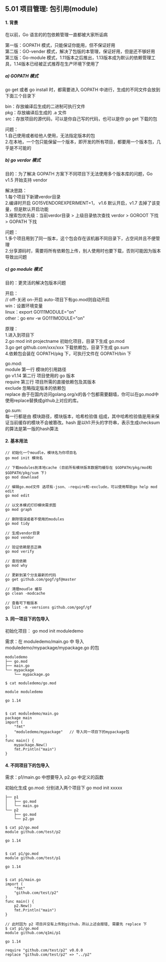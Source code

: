 ## 5.01 项目管理: 包引用(module)


#### 1. 背景

在以前，Go 语言的的包依赖管理一直都被大家所诟病      

第一版：GOPATH 模式，只能保证你能用，但不保证好用       
第二版：GO-vender 模式，解决了包版的本管理，保证好用，但是还不够好用      
第三版：Go-module 模式，1.11版本之后推出，1.13版本成为默认的依赖管理工具，1.14版本已经被正式推荐在生产环境下使用了     


##### a) GOPATH 模式

go get 或者 go install 时，都需要进入 GOPATH 中进行，生成的不同文件会放到下面三个目录下    

bin：存放编译后生成的二进制可执行文件     
pkg：存放编译后生成的 .a 文件     
src：存放项目的源代码，可以是你自己写的代码，也可以是你 go get 下载的包      

问题：     
1.自己使用或者给他人使用，无法指定版本的包      
2.在本地，一个包只能保留一个版本，即开发的所有项目，都要用一个版本包，几乎是不可能的    


##### b) go verdor 模式

目的：为了解决 GOPATH 方案下不同项目下无法使用多个版本库的问题，Go v1.5 开始支持 vendor        

解决思路：      
1.每个项目下新建verdor目录          
2.编译时开启 GO15VENDOREXPERIMENT=1， v1.6 默认开启，v1.7 去掉了该变量，但是默认开启功能          
3.搜索包优先级：当前verdor目录 > 上级目录依次查找 verdor > GOROOT 下找 > GOPATH 下找        

问题：     
1.多个项目用到了同一版本，这个包会存在该机器不同目录下，占空间并且不便管理            
2.分享源码时，需要将所有依赖包上传，别人使用时也要下载，否则可能因为版本导致出问题        


##### c) go module 模式 

目的：更灵活的解决包版本问题    

开启：             
// off-关闭   on-开启   auto-项目下有go.mod则自动开启              
win：设置环境变量             
linux：export GO111MODULE="on"              
other：go env -w GO111MODULE="on"               

原理：    
1.进入到项目下     
2.go mod init projectname   初始化项目，目录下生成 go.mod     
3.go get github.com/xxx/xxx 下载依赖包，目录下生成 go.sum      
4.依赖包会装在 GOPATH/pkg 下，可执行文件在 GOPATH/bin 下     


go.mod:     
module   第一行 模块的引用路径     
go v1.14 第二行 项目使用的 go 版本      
require  第三行 项目所需的直接依赖包及其版本     
exclude  忽略指定版本的依赖包       
replace  由于在国内访问golang.org/x的各个包都需要翻墙，你可以在go.mod中使用replace替换成github上对应的库。       

go.sum:     
每一行都是由 模块路径，模块版本，哈希检验值 组成，其中哈希检验值是用来保证当前缓存的模块不会被篡改。hash 是以h1:开头的字符串，表示生成checksum的算法是第一版的hash算法     



#### 2. 基本用法

```
// 初始化一个moudle，模块名为你项目名
go mod init 模块名

// 下载modules到本地cache (目前所有模块版本数据均缓存在 $GOPATH/pkg/mod和 ​$GOPATH/pkg/sum 下)
go mod download

// 编辑go.mod文件 选项有-json、-require和-exclude，可以使用帮助go help mod edit
go mod edit

// 以文本模式打印模块需求图
go mod graph

// 删除错误或者不使用的modules
go mod tidy

// 生成vendor目录
go mod vendor

// 验证依赖是否正确
go mod verify

// 查找依赖
go mod why

// 更新到某个分支最新的代码
go get github.com/gogf/gf@master

// 清理moudle 缓存
go clean -modcache

// 查看可下载版本
go list -m -versions github.com/gogf/gf

```

#### 3. 同一项目下的包导入

初始化项目： go mod init moduledemo 

需求：在 moduledemo/main.go 中 导入 moduledemo/mypackage/mypackage.go 的包   

```
moduledemo
├── go.mod
├── main.go
└── mypackage
    └── mypackage.go

$ cat moduledemo/go.mod

module moduledemo

go 1.14


$ cat moduledemo/main.go
package main
import (
	"fmt"
	"moduledemo/mypackage"   // 导入同一项目下的mypackage包
)
func main() {
	mypackage.New()
	fmt.Println("main")
}

```

#### 4. 不同项目下的包导入

需求：p1/main.go 中想要导入 p2.go 中定义的函数

初始化生成 go.mod: 分别进入两个项目下 go mod init xxxxx

```
├── p1
│   ├── go.mod
│   └── main.go
└── p2
    ├── go.mod
    └── p2.go

$ cat p2/go.mod
module github.com/test/p2

go 1.14


$ cat p1/go.mod
module github.com/test/p1

go 1.14


$ cat p1/main.go
import (
	"fmt"
	"github.com/test/p2"
)
func main() {
	p2.New()
	fmt.Println("main")
}

// 此时因为 p2 项目并没有上传到github，所以上述会报错, 需要先 replace 下
$ cat p1/go.mod
module github.com/q1mi/p1

go 1.14

require "github.com/test/p2" v0.0.0
replace "github.com/test/p2" => "../p2"
```

